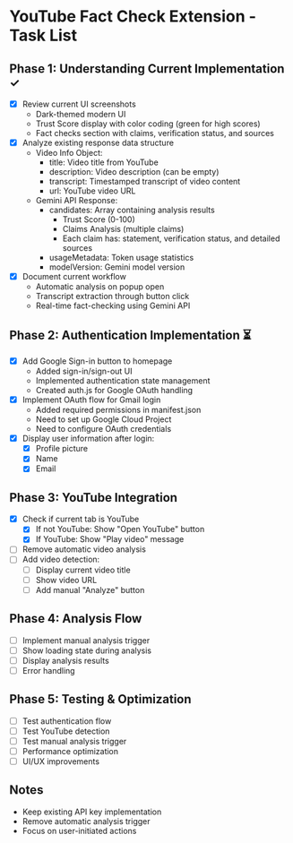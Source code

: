 # YouTube Fact Check Extension - Task List

## Phase 1: Understanding Current Implementation ✓

- [x] Review current UI screenshots
  - Dark-themed modern UI
  - Trust Score display with color coding (green for high scores)
  - Fact checks section with claims, verification status, and sources
- [x] Analyze existing response data structure
  - Video Info Object:
    - title: Video title from YouTube
    - description: Video description (can be empty)
    - transcript: Timestamped transcript of video content
    - url: YouTube video URL
  - Gemini API Response:
    - candidates: Array containing analysis results
      - Trust Score (0-100)
      - Claims Analysis (multiple claims)
      - Each claim has: statement, verification status, and detailed sources
    - usageMetadata: Token usage statistics
    - modelVersion: Gemini model version
- [x] Document current workflow
  - Automatic analysis on popup open
  - Transcript extraction through button click
  - Real-time fact-checking using Gemini API

## Phase 2: Authentication Implementation ⏳

- [x] Add Google Sign-in button to homepage
  - Added sign-in/sign-out UI
  - Implemented authentication state management
  - Created auth.js for Google OAuth handling
- [x] Implement OAuth flow for Gmail login
  - Added required permissions in manifest.json
  - Need to set up Google Cloud Project
  - Need to configure OAuth credentials
- [x] Display user information after login:
  - [x] Profile picture
  - [x] Name
  - [x] Email

## Phase 3: YouTube Integration

- [x] Check if current tab is YouTube
  - [x] If not YouTube: Show "Open YouTube" button
  - [x] If YouTube: Show "Play video" message
- [ ] Remove automatic video analysis
- [ ] Add video detection:
  - [ ] Display current video title
  - [ ] Show video URL
  - [ ] Add manual "Analyze" button

## Phase 4: Analysis Flow

- [ ] Implement manual analysis trigger
- [ ] Show loading state during analysis
- [ ] Display analysis results
- [ ] Error handling

## Phase 5: Testing & Optimization

- [ ] Test authentication flow
- [ ] Test YouTube detection
- [ ] Test manual analysis trigger
- [ ] Performance optimization
- [ ] UI/UX improvements

## Notes

- Keep existing API key implementation
- Remove automatic analysis trigger
- Focus on user-initiated actions
